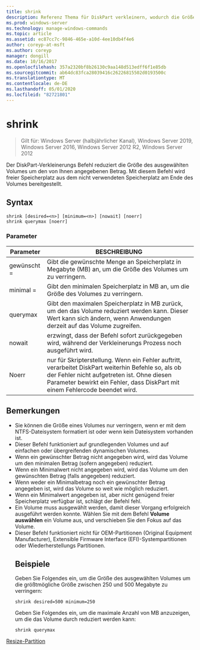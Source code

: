 ```yaml
---
title: shrink
description: Referenz Thema für DiskPart verkleinern, wodurch die Größe des ausgewählten Volumes um den von Ihnen angegebenen Betrag verringert wird.
ms.prod: windows-server
ms.technology: manage-windows-commands
ms.topic: article
ms.assetid: ec87cc7c-9846-465e-a10d-4ee10db4f4e6
author: coreyp-at-msft
ms.author: coreyp
manager: dongill
ms.date: 10/16/2017
ms.openlocfilehash: 357a2320bf8b26130c9aa148d513edff6f1e85db
ms.sourcegitcommit: ab64dc83fca28039416c26226815502d0193500c
ms.translationtype: MT
ms.contentlocale: de-DE
ms.lasthandoff: 05/01/2020
ms.locfileid: "82721801"
---
```

# <a name="shrink"></a>shrink

> Gilt für: Windows Server (halbjährlicher Kanal), Windows Server 2019, Windows Server 2016, Windows Server 2012 R2, Windows Server 2012

Der DiskPart-Verkleinerungs Befehl reduziert die Größe des ausgewählten Volumes um den von Ihnen angegebenen Betrag. Mit diesem Befehl wird freier Speicherplatz aus dem nicht verwendeten Speicherplatz am Ende des Volumes bereitgestellt.

## <a name="syntax"></a>Syntax
```
shrink [desired=<n>] [minimum=<n>] [nowait] [noerr]
shrink querymax [noerr]
```
### <a name="parameters"></a>Parameter

|  Parameter  |                                                                                             BESCHREIBUNG                                                                                              |
|-------------|------------------------------------------------------------------------------------------------------------------------------------------------------------------------------------------------------|
| gewünscht =<n> |                                                     Gibt die gewünschte Menge an Speicherplatz in Megabyte (MB) an, um die Größe des Volumes um zu verringern.                                                     |
| minimal =<n> |                                                           Gibt den minimalen Speicherplatz in MB an, um die Größe des Volumes zu verringern.                                                           |
|  querymax   |                       Gibt den maximalen Speicherplatz in MB zurück, um den das Volume reduziert werden kann. Dieser Wert kann sich ändern, wenn Anwendungen derzeit auf das Volume zugreifen.                        |
|   nowait    |                                                       erzwingt, dass der Befehl sofort zurückgegeben wird, während der Verkleinerungs Prozess noch ausgeführt wird.                                                        |
|    Noerr    | nur für Skripterstellung. Wenn ein Fehler auftritt, verarbeitet DiskPart weiterhin Befehle so, als ob der Fehler nicht aufgetreten ist. Ohne diesen Parameter bewirkt ein Fehler, dass DiskPart mit einem Fehlercode beendet wird. |

## <a name="remarks"></a>Bemerkungen
- Sie können die Größe eines Volumes nur verringern, wenn er mit dem NTFS-Dateisystem formatiert ist oder wenn kein Dateisystem vorhanden ist.
- Dieser Befehl funktioniert auf grundlegenden Volumes und auf einfachen oder übergreifenden dynamischen Volumes.
- Wenn ein gewünschter Betrag nicht angegeben wird, wird das Volume um den minimalen Betrag (sofern angegeben) reduziert.
- Wenn ein Minimalwert nicht angegeben wird, wird das Volume um den gewünschten Betrag (falls angegeben) reduziert.
- Wenn weder ein Minimalbetrag noch ein gewünschter Betrag angegeben ist, wird das Volume so weit wie möglich reduziert.
- Wenn ein Minimalwert angegeben ist, aber nicht genügend freier Speicherplatz verfügbar ist, schlägt der Befehl fehl.
- Ein Volume muss ausgewählt werden, damit dieser Vorgang erfolgreich ausgeführt werden konnte. Wählen Sie mit dem Befehl **Volume auswählen** ein Volume aus, und verschieben Sie den Fokus auf das Volume.
- Dieser Befehl funktioniert nicht für OEM-Partitionen (Original Equipment Manufacturer), Extensible Firmware Interface (EFI)-Systempartitionen oder Wiederherstellungs Partitionen.
  ## <a name="examples"></a>Beispiele
  Geben Sie Folgendes ein, um die Größe des ausgewählten Volumes um die größtmögliche Größe zwischen 250 und 500 Megabyte zu verringern:
  ```
  shrink desired=500 minimum=250
  ```
  Geben Sie Folgendes ein, um die maximale Anzahl von MB anzuzeigen, um die das Volume durch reduziert werden kann:
  ```
  shrink querymax
  ```

[Resize-Partition](https://technet.microsoft.com/library/hh848680.aspx)
